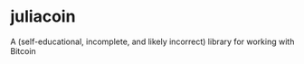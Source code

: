 juliacoin
=========

A (self-educational, incomplete, and likely incorrect) library for working with Bitcoin
